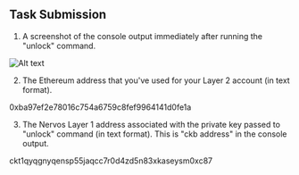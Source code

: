 ## Task Submission
1. A screenshot of the console output immediately after running the "unlock" command.

![Alt text](https://github.com/leomanza/nervos-hackathon/blob/master/task-10/unlock.png)

2. The Ethereum address that you've used for your Layer 2 account (in text format).

0xba97ef2e78016c754a6759c8fef9964141d0fe1a

3. The Nervos Layer 1 address associated with the private key passed to "unlock" command (in text format). This is "ckb address" in the console output.

ckt1qyqgnyqensp55jaqcc7r0d4zd5n83xkaseysm0xc87
